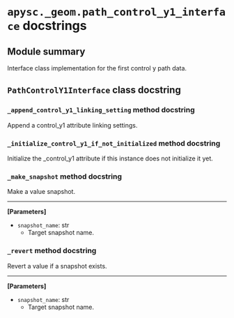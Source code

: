 # `apysc._geom.path_control_y1_interface` docstrings

## Module summary

Interface class implementation for the first control y path data.

## `PathControlY1Interface` class docstring

### `_append_control_y1_linking_setting` method docstring

Append a control_y1 attribute linking settings.

### `_initialize_control_y1_if_not_initialized` method docstring

Initialize the _control_y1 attribute if this instance does not initialize it yet.

### `_make_snapshot` method docstring

Make a value snapshot.<hr>

**[Parameters]**

- `snapshot_name`: str
  - Target snapshot name.

### `_revert` method docstring

Revert a value if a snapshot exists.<hr>

**[Parameters]**

- `snapshot_name`: str
  - Target snapshot name.